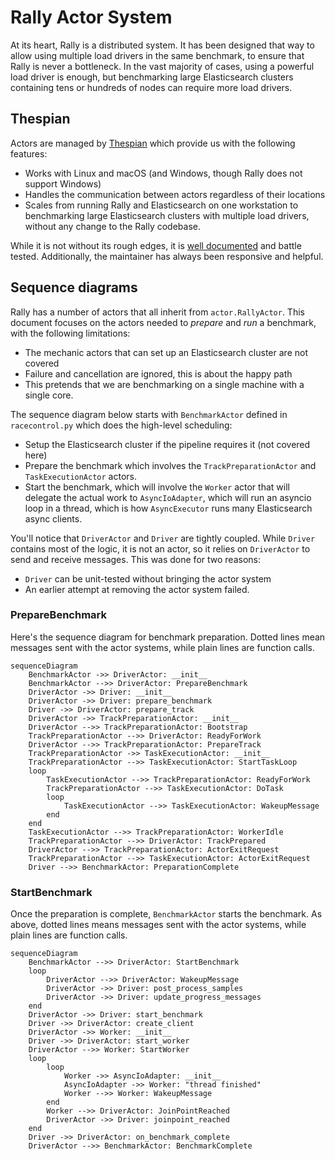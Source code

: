 # Rally Actor System

At its heart, Rally is a distributed system. It has been designed that way to
allow using multiple load drivers in the same benchmark, to ensure that Rally
is never a bottleneck. In the vast majority of cases, using a powerful load
driver is enough, but benchmarking large Elasticsearch clusters containing tens
or hundreds of nodes can require more load drivers.

## Thespian

Actors are managed by [Thespian](https://thespianpy.com/doc/) which provide us
with the following features:

 * Works with Linux and macOS (and Windows, though Rally does not support Windows)
 * Handles the communication between actors regardless of their locations
 * Scales from running Rally and Elasticsearch on one workstation to
   benchmarking large Elasticsearch clusters with multiple load drivers,
   without any change to the Rally codebase.

While it is not without its rough edges, it is [well
documented](https://thespianpy.com/doc/using.html) and battle tested.
Additionally, the maintainer has always been responsive and helpful.

## Sequence diagrams

Rally has a number of actors that all inherit from `actor.RallyActor`. This
document focuses on the actors needed to *prepare* and *run* a benchmark, with
the following limitations:

 * The mechanic actors that can set up an Elasticsearch cluster are not covered
 * Failure and cancellation are ignored, this is about the happy path
 * This pretends that we are benchmarking on a single machine with a single
   core.

The sequence diagram below starts with `BenchmarkActor` defined in
`racecontrol.py` which does the high-level scheduling:

 * Setup the Elasticsearch cluster if the pipeline requires it (not covered
   here)
 * Prepare the benchmark which involves the `TrackPreparationActor` and
   `TaskExecutionActor` actors.
 * Start the benchmark, which will involve the `Worker` actor that will
   delegate the actual work to `AsyncIoAdapter`, which will run an asyncio loop
   in a thread, which is how `AsyncExecutor` runs many Elasticsearch async
   clients.

You'll notice that `DriverActor` and `Driver` are tightly coupled. While
`Driver` contains most of the logic, it is not an actor, so it relies on
`DriverActor` to send and receive messages. This was done for two reasons:

 * `Driver` can be unit-tested without bringing the actor system
 * An earlier attempt at removing the actor system failed.

### PrepareBenchmark

Here's the sequence diagram for benchmark preparation. Dotted lines
mean messages sent with the actor systems, while plain lines are
function calls.

```mermaid
sequenceDiagram
    BenchmarkActor ->> DriverActor: __init__
    BenchmarkActor -->> DriverActor: PrepareBenchmark
    DriverActor ->> Driver: __init__
    DriverActor ->> Driver: prepare_benchmark
    Driver ->> DriverActor: prepare_track
    DriverActor ->> TrackPreparationActor: __init__
    DriverActor -->> TrackPreparationActor: Bootstrap
    TrackPreparationActor -->> DriverActor: ReadyForWork
    DriverActor -->> TrackPreparationActor: PrepareTrack
    TrackPreparationActor ->> TaskExecutionActor: __init__
    TrackPreparationActor -->> TaskExecutionActor: StartTaskLoop
    loop
        TaskExecutionActor -->> TrackPreparationActor: ReadyForWork
        TrackPreparationActor -->> TaskExecutionActor: DoTask
        loop
            TaskExecutionActor -->> TaskExecutionActor: WakeupMessage
        end
    end
    TaskExecutionActor -->> TrackPreparationActor: WorkerIdle
    TrackPreparationActor -->> DriverActor: TrackPrepared
    DriverActor -->> TrackPreparationActor: ActorExitRequest
    TrackPreparationActor -->> TaskExecutionActor: ActorExitRequest
    Driver -->> BenchmarkActor: PreparationComplete
```

### StartBenchmark

Once the preparation is complete, `BenchmarkActor` starts the
benchmark. As above, dotted lines means messages sent with the actor
systems, while plain lines are function calls.

```mermaid
sequenceDiagram
    BenchmarkActor -->> DriverActor: StartBenchmark
    loop
        DriverActor -->> DriverActor: WakeupMessage
        DriverActor ->> Driver: post_process_samples
        DriverActor ->> Driver: update_progress_messages
    end
    DriverActor ->> Driver: start_benchmark
    Driver ->> DriverActor: create_client
    DriverActor ->> Worker: __init__
    Driver ->> DriverActor: start_worker
    DriverActor -->> Worker: StartWorker
    loop
        loop
            Worker ->> AsyncIoAdapter: __init__
            AsyncIoAdapter ->> Worker: "thread finished"
            Worker -->> Worker: WakeupMessage
        end
        Worker -->> DriverActor: JoinPointReached
        DriverActor ->> Driver: joinpoint_reached
    end
    Driver ->> DriverActor: on_benchmark_complete
    DriverActor -->> BenchmarkActor: BenchmarkComplete
```
